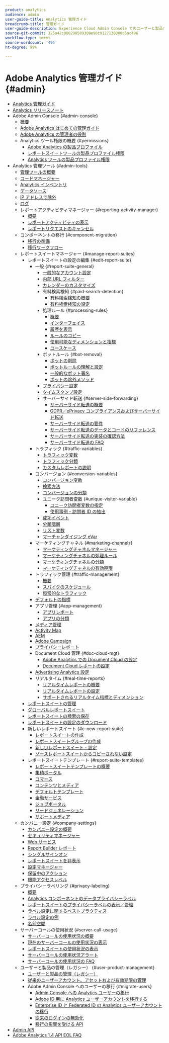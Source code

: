 ```yaml
---
product: analytics
audience: admin
user-guide-title: Analytics 管理ガイド
breadcrumb-title: 管理ガイド
user-guide-description: Experience Cloud Admin Console でのユーザーと製品の管理、レポートスイートの設定など、Analytics の管理タスクについて説明します。
source-git-commit: 325a42c080290509309e90c9127138800d5ac496
workflow-type: tm+mt
source-wordcount: '496'
ht-degree: 99%

---
```



# Adobe Analytics 管理ガイド {#admin}

+ [Analytics 管理ガイド](home.md)
+ [Analytics リリースノート](https://experienceleague.adobe.com/ja/docs/analytics/release-notes/latest)
+ Adobe Admin Console {#admin-console}
   + [概要](admin-console/home.md)
   + [Adobe Analytics はじめての管理ガイド](admin-console/first-admin-guide.md)
   + [Adobe Analytics の管理者の役割](admin-console/admin-roles-in-analytics.md)
   + Analytics ツール権限の概要 {#permissions}
      + [Adobe Analytics の製品プロファイル](admin-console/permissions/product-profile.md)
      + [レポートスイートツールの製品プロファイル権限](admin-console/permissions/report-suite-tools.md)
      + [Analytics ツールの製品プロファイル権限](admin-console/permissions/analytics-tools.md)
+ Analytics 管理ツール {#admin-tools}
   + [管理ツールの概要](tools/c-admin-tools.md)
   + [コードマネージャー](tools/code-manager-admin.md)
   + [Analytics インベントリ](tools/analytics-inventory.md)
   + [データソース](tools/data-sources.md)
   + [IP アドレスで除外](tools/exclude-ip.md)
   + [ログ](tools/logs.md)
   + レポートアクティビティマネージャー {#reporting-activity-manager}
      + [概要](tools/reporting-activity-manager/reporting-activity-overview.md)
      + [レポートアクティビティの表示](tools//reporting-activity-manager/reporting-activity.md)
      + [レポートリクエストのキャンセル](tools/reporting-activity-manager/reporting-activity-cancel-requests.md)
   + コンポーネントの移行 {#component-migration}
      + [移行の準備](tools/component-migration/prepare-component-migration.md)
      + [移行ワークフロー](tools/component-migration/component-migration.md)
   + レポートスイートマネージャー {#manage-report-suites}
      + レポートスイートの設定の編集 {#edit-report-suite}
         + 一般 {#report-suite-general}
            + [一般的なアカウント設定](tools/manage-rs/edit-settings/general/general-acct-settings-admin.md)
            + [内部 URL フィルター](tools/manage-rs/edit-settings/general/internal-url-filter-admin.md)
            + [カレンダーのカスタマイズ](tools/manage-rs/edit-settings/general/custom-calendar.md)
            + 有料検索検知 {#paid-search-detection}
               + [有料検索検知の概要](tools/manage-rs/edit-settings/general/paid-search-detection/paid-search-detection.md)
               + [有料検索検知の設定](tools/manage-rs/edit-settings/general/paid-search-detection/t-paid-search-detection.md)
            + 処理ルール {#processing-rules}
               + [概要](tools/manage-rs/edit-settings/general/processing-rules/pr-overview.md)
               + [インターフェイス](tools/manage-rs/edit-settings/general/processing-rules/pr-interface.md)
               + [履歴を表示](tools/manage-rs/edit-settings/general/processing-rules/pr-view-history.md)
               + [ルールのコピー](tools/manage-rs/edit-settings/general/processing-rules/pr-copy.md)
               + [使用可能なディメンションと指標](tools/manage-rs/edit-settings/general/processing-rules/pr-variables.md)
               + [ユースケース](tools/manage-rs/edit-settings/general/processing-rules/pr-use-cases.md)
            + ボットルール {#bot-removal}
               + [ボットの削除](tools/manage-rs/edit-settings/general/bot-removal/bot-removal.md)
               + [ボットルールの理解と設定](tools/manage-rs/edit-settings/general/bot-removal/bot-rules.md)
               + [一般的なボット署名](tools/manage-rs/edit-settings/general/bot-removal/bot-signatures.md)
               + [ボットの除外メソッド](tools/manage-rs/edit-settings/general/bot-removal/bot-exclusion-methods.md)
            + [プライバシー設定](tools/manage-rs/edit-settings/general/privacy-settings.md)
            + [タイムスタンプ設定](tools/manage-rs/edit-settings/general/timestamp-optional.md)
            + サーバーサイド転送 {#server-side-forwarding}
               + [サーバーサイド転送の概要](tools/manage-rs/edit-settings/general/c-server-side-forwarding/ssf.md)
               + [GDPR／ePrivacy コンプライアンスおよびサーバーサイド転送](tools/manage-rs/edit-settings/general/c-server-side-forwarding/ssf-gdpr.md)
               + [サーバーサイド転送の要件](tools/manage-rs/edit-settings/general/c-server-side-forwarding/ssf-requirements.md)
               + [サーバーサイド転送のデータとコードのリファレンス](tools/manage-rs/edit-settings/general/c-server-side-forwarding/ssf-reference.md)
               + [サーバーサイド転送の実装の確認方法](tools/manage-rs/edit-settings/general/c-server-side-forwarding/ssf-verify.md)
               + [サーバーサイド転送の FAQ](tools/manage-rs/edit-settings/general/c-server-side-forwarding/ssf-faq.md)
         + トラフィック {#traffic-variables}
            + [トラフィック変数](tools/manage-rs/edit-settings/c-traffic-variables/traffic-var.md)
            + [トラフィック分類](tools/manage-rs/edit-settings/c-traffic-variables/traffic-classifications.md)
            + [カスタムレポートの説明](tools/manage-rs/edit-settings/c-traffic-variables/custom-desc-admin.md)
         + コンバージョン {#conversion-variables}
            + [コンバージョン変数](tools/manage-rs/edit-settings/conversion-var-admin/conversion-var-admin.md)
            + [検索方法](tools/manage-rs/edit-settings/conversion-var-admin/finding-methods.md)
            + [コンバージョンの分類](tools/manage-rs/edit-settings/conversion-var-admin/conversion-classifications.md)
            + ユニーク訪問者変数 {#unique-visitor-variable}
               + [ユニーク訪問者変数の指定](tools/manage-rs/edit-settings/conversion-var-admin/unique-visitor-variable-admin/t-unique-visitor-variable.md)
               + [使用事例 - 訪問者 ID の抽出](tools/manage-rs/edit-settings/conversion-var-admin/unique-visitor-variable-admin/extract-visitorids-usecase.md)
            + [成功イベント](tools/manage-rs/edit-settings/conversion-var-admin/c-success-events/success-event.md)
            + [分類階層](tools/manage-rs/edit-settings/conversion-var-admin/classification-hierarchies.md)
            + [リスト変数](tools/manage-rs/edit-settings/conversion-var-admin/list-var-admin.md)
            + [マーチャンダイジング eVar](tools/manage-rs/edit-settings/conversion-var-admin/merchandising-evars.md)
         + マーケティングチャネル {#marketing-channels}
            + [マーケティングチャネルマネージャー](tools/manage-rs/edit-settings/marketing-channels/c-channels.md)
            + [マーケティングチャネルの処理ルール](tools/manage-rs/edit-settings/marketing-channels/c-rules.md)
            + [マーケティングチャネルの分類](tools/manage-rs/edit-settings/marketing-channels/classifications-mchannel.md)
            + [マーケティングチャネルの有効期限](tools/manage-rs/edit-settings/marketing-channels/visitor-engagement.md)
         + トラフィック管理 {#traffic-management}
            + [概要](tools/manage-rs/edit-settings/c-traffic-management/traffic-management.md)
            + [スパイクのスケジュール](tools/manage-rs/edit-settings/c-traffic-management/t-traffic-schedule-spike.md)
            + [恒常的なトラフィック](tools/manage-rs/edit-settings/c-traffic-management/t-traffic-permanent.md)
         + [デフォルトの指標](tools/manage-rs/edit-settings/default-metrics.md)
         + アプリ管理 {#app-management}
            + [アプリレポート](tools/manage-rs/edit-settings/app-reporting.md)
            + [アプリの分類](tools/manage-rs/edit-settings/app-classifications.md)
         + [メディア管理](tools/manage-rs/edit-settings/media-management.md)
         + [Activity Map](tools/manage-rs/edit-settings/activity-map.md)
         + [AEM](tools/manage-rs/edit-settings/adobe-experience-manager.md)
         + [Adobe Campaign](tools/manage-rs/edit-settings/adobe-campaign.md)
         + [プライバシーレポート](tools/manage-rs/edit-settings/privacy-reporting.md)
         + Document Cloud 管理 {#doc-cloud-mgt}
            + [Adobe Analytics での Document Cloud の設定](tools/manage-rs/edit-settings/document-cloud-mgt.md)
            + [Document Cloud レポートの設定](tools/manage-rs/edit-settings/document-cloud-config.md)
         + [Advertising Analytics 設定](tools/manage-rs/edit-settings/advertising-analytics-config.md)
         + リアルタイム {#real-time-reports}
            + [リアルタイムレポートの概要](tools/manage-rs/edit-settings/realtime/realtime.md)
            + [リアルタイムレポートの設定](tools/manage-rs/edit-settings/realtime/t-realtime-admin.md)
            + [サポートされるリアルタイム指標とディメンション](tools/manage-rs/edit-settings/realtime/realtime-metrics.md)
      + [レポートスイートの管理](tools/manage-rs/report-suites-admin.md)
      + [グローバルレポートスイート](tools/manage-rs/rollup-report-suite.md)
      + [レポートスイートの検索の保存](tools/manage-rs/t-report-suite-saved-search.md)
      + [レポートスイートの設定のダウンロード](tools/manage-rs/t-download-rs-settings.md)
      + 新しいレポートスイート {#c-new-report-suite}
         + [レポートスイートの作成](tools/manage-rs/new-rs/t-create-a-report-suite.md)
         + [レポートスイートグループの作成](tools/manage-rs/new-rs/t-create-rs-group.md)
         + [新しいレポートスイート - 設定](tools/manage-rs/new-rs/new-report-suite.md)
         + [ソースレポートスイートからコピーされない設定](tools/manage-rs/new-rs/settings-not-copied-from-rs.md)
      + レポートスイートテンプレート {#report-suite-templates}
         + [レポートスイートテンプレートの概要](tools/manage-rs/rs-templates/report-suite-templates.md)
         + [集積ポータル](tools/manage-rs/rs-templates/aggregator-portal.md)
         + [コマース](tools/manage-rs/rs-templates/commerce-admin.md)
         + [コンテンツとメディア](tools/manage-rs/rs-templates/content-media.md)
         + [デフォルトテンプレート](tools/manage-rs/rs-templates/default-rs-template.md)
         + [金融サービス](tools/manage-rs/rs-templates/financial-services.md)
         + [ジョブポータル](tools/manage-rs/rs-templates/job-portal.md)
         + [リードジェネレーション](tools/manage-rs/rs-templates/lead-generation.md)
         + [サポートメディア](tools/manage-rs/rs-templates/support-media.md)
   + カンパニー設定 {#company-settings}
      + [カンパニー設定の概要](tools/company/c-company-settings.md)
      + [セキュリティマネージャー](tools/company/security-manager.md)
      + [Web サービス](tools/company/web-services-admin.md)
      + [Report Builder レポート](tools/company/report-builder-reports-admin.md)
      + [シングルサインオン](tools/company/single-signon-admin.md)
      + [レポートスイートを非表示](tools/company/c-hide-report-suites.md)
      + [設定マネージャー](tools/company/preferences-manager.md)
      + [保留中のアクション](tools/company/pending-actions-admin.md)
      + [機能アクセスレベル](tools/company/feature-access-levels.md)
   + プライバシーラベリング {#privacy-labeling}
      + [概要](tools/privacy-labeling/labeling-overview.md)
      + [Analytics コンポーネントのデータプライバシーラベル](tools/privacy-labeling/labels.md)
      + [レポートスイートのプライバシーラベルの表示／管理](tools/privacy-labeling/view-settings.md)
      + [ラベル設定に関するベストプラクティス](tools/privacy-labeling/best-practices.md)
      + [ラベル設定の例](tools/privacy-labeling/examples.md)
      + [名前空間](tools/privacy-labeling/namespaces.md)
   + サーバーコールの使用状況 {#server-call-usage}
      + [サーバーコールの使用状況の概要](tools/server-call-usage/overage-overview.md)
      + [現在のサーバーコールの使用状況の表示](tools/server-call-usage/server-call-usage-dashboard.md)
      + [レポートスイートの使用状況の表示](tools/server-call-usage/report-suite-usage.md)
      + [サーバーコールの使用状況アラート](tools/server-call-usage/scu-alerts.md)
      + [サーバーコールの使用状況の FAQ](tools/server-call-usage/overage-faq.md)
   + ユーザーと製品の管理（レガシー） {#user-product-management}
      + [ユーザーと製品の管理（レガシー）](tools/user-management/user-management.md)
      + [従来のユーザーアカウント、アセットおよび有効期限の管理](tools/user-management/users-assets.md)
      + Adobe Admin Console へのユーザーの移行 {#migrate-users}
         + [Admin Console への Analytics ユーザーの移行](tools/user-management/user-migration/c-migration-tool.md)
         + [Adobe ID 用に Analytics ユーザーアカウントを移行する ](tools/user-management/user-migration/t-migrate-users.md)
         + [Enterprise ID と Federated ID の Analytics ユーザーアカウントの移行 ](tools/user-management/user-migration/migrate-enterprise.md)
         + [従来のログインの無効化](tools/user-management/user-migration/t-disable-legacy-login.md)
         + [移行の影響を受ける API](tools/user-management/user-migration/developer.md)
+ [Admin API](c-admin-api/c-admin-api.md)
+ [Adobe Analytics 1.4 API EOL FAQ](c-admin-api/c-admin-14-api-eol.md)

